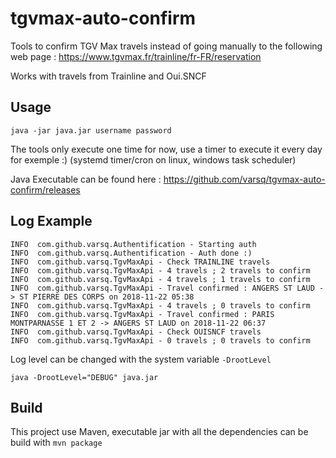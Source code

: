# tgvmax-auto-confirm

Tools to confirm TGV Max travels instead of going manually to the following web page : https://www.tgvmax.fr/trainline/fr-FR/reservation

Works with travels from Trainline and Oui.SNCF

## Usage

```
java -jar java.jar username password
```

The tools only execute one time for now, use a timer to execute it every day for exemple :) (systemd timer/cron on linux, windows task scheduler)

Java Executable can be found here : https://github.com/varsq/tgvmax-auto-confirm/releases

## Log Example

```
INFO  com.github.varsq.Authentification - Starting auth
INFO  com.github.varsq.Authentification - Auth done :)
INFO  com.github.varsq.TgvMaxApi - Check TRAINLINE travels
INFO  com.github.varsq.TgvMaxApi - 4 travels ; 2 travels to confirm 
INFO  com.github.varsq.TgvMaxApi - 4 travels ; 1 travels to confirm 
INFO  com.github.varsq.TgvMaxApi - Travel confirmed : ANGERS ST LAUD -> ST PIERRE DES CORPS on 2018-11-22 05:38 
INFO  com.github.varsq.TgvMaxApi - 4 travels ; 0 travels to confirm 
INFO  com.github.varsq.TgvMaxApi - Travel confirmed : PARIS MONTPARNASSE 1 ET 2 -> ANGERS ST LAUD on 2018-11-22 06:37 
INFO  com.github.varsq.TgvMaxApi - Check OUISNCF travels
INFO  com.github.varsq.TgvMaxApi - 0 travels ; 0 travels to confirm 
```

Log level can be changed with the system variable ```-DrootLevel```
```$xslt
java -DrootLevel="DEBUG" java.jar
```

## Build

This project use Maven, executable jar with all the dependencies can be build with ```mvn package```
